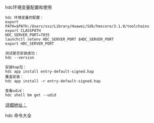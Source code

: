 
hdc环境变量配置和使用
```
hdc 环境变量的配置：
export PATH=$PATH:/Users/ssz/Library/Huawei/Sdk/hmscore/3.1.0/toolchains
export CLASSPATH
HDC_SERVER_PORT=7035
launchctl setenv HDC_SERVER_PORT $HDC_SERVER_PORT
export HDC_SERVER_PORT

测试是否安装成功：
hdc --version

安装hap包：
hdc app install entry-default-signed.hap
覆盖安装：
hdc app install -r entry-default-signed.hap

查看udid：
hdc shell bm get --udid

```
[详细地址：](https://developer.huawei.com/consumer/cn/forum/topic/0204873000578660546)


hdc 命令大全
```

```
[](https://www.jianshu.com/p/b3fc4ef5a788)